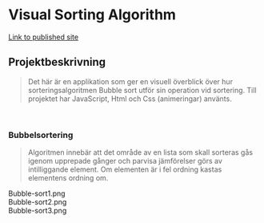 # Visual Sorting Algorithm

[Link to published site](https://annaaxelsson051.github.io/Visual-Sorting-Algorithms/)

## Projektbeskrivning

> Det här är en applikation som ger en visuell överblick över hur sorteringsalgoritmen Bubble sort utför sin operation vid sortering. Till projektet har JavaScript, Html och Css (animeringar) använts.   
</br>

### Bubbelsortering

> Algoritmen innebär att det område av en lista som skall sorteras gås igenom upprepade gånger och parvisa jämförelser görs av intilliggande element. Om elementen är i fel ordning kastas elementens ordning om.

Bubble-sort1.png
<br>
Bubble-sort2.png
<br>
Bubble-sort3.png


